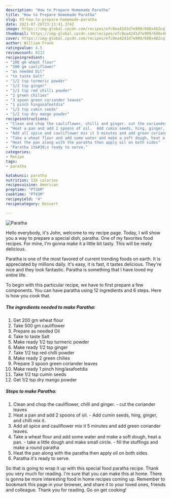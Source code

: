 ```yaml
---
description: "How to Prepare Homemade Paratha"
title: "How to Prepare Homemade Paratha"
slug: 93-how-to-prepare-homemade-paratha
date: 2021-07-26T23:13:41.374Z
image: https://img-global.cpcdn.com/recipes/efc0ea42d1d7e909/680x482cq70/paratha-recipe-main-photo.jpg
thumbnail: https://img-global.cpcdn.com/recipes/efc0ea42d1d7e909/680x482cq70/paratha-recipe-main-photo.jpg
cover: https://img-global.cpcdn.com/recipes/efc0ea42d1d7e909/680x482cq70/paratha-recipe-main-photo.jpg
author: William Frank
ratingvalue: 4.5
reviewcount: 8213
recipeingredient:
- "200 gm wheat flour"
- "500 gm cauliflower"
- "as needed Oil"
- "to taste Salt"
- "1/2 tsp turmeric powder"
- "1/2 tsp ginger"
- "1/2 tsp red chilli powder"
- "2 green chilies"
- "3 spoon green coriander leaves"
- "1 pinch hingasafoetdia"
- "1/2 tsp cumin seeds"
- "1/2 tsp dry mango powder"
recipeinstructions:
- "Clean and chop the cauliflower, chilli and ginger. cut the coriander leaves"
- "Heat a pan and add 2 spoons of oil.  Add cumin seeds, hing, ginger, and chilli mix it."
- "Add all spice and cauliflower mix it 5 minutes and add green coriander leaves."
- "Take a wheat flour and add some water and make a soft dough, heat a pan. take a little dough and make small circle.  fill the stuffings and make a round paratha"
- "Heat the pan along with the paratha then apply oil on both sides"
- "Paratha it&#39;s ready to serve."
categories:
- Recipe
tags:
- paratha

katakunci: paratha 
nutrition: 134 calories
recipecuisine: American
preptime: "PT26M"
cooktime: "PT43M"
recipeyield: "4"
recipecategory: Dessert

---
```



![Paratha](https://img-global.cpcdn.com/recipes/efc0ea42d1d7e909/680x482cq70/paratha-recipe-main-photo.jpg)

Hello everybody, it's John, welcome to my recipe page. Today, I will show you a way to prepare a special dish, paratha. One of my favorites food recipes. For mine, I'm gonna make it a little bit tasty. This will be really delicious.



Paratha is one of the most favored of current trending foods on earth. It is appreciated by millions daily. It's easy, it is fast, it tastes delicious. They're nice and they look fantastic. Paratha is something that I have loved my entire life.


To begin with this particular recipe, we have to first prepare a few components. You can have paratha using 12 ingredients and 6 steps. Here is how you cook that.

<!--inarticleads1-->

##### The ingredients needed to make Paratha:

1. Get 200 gm wheat flour
1. Take 500 gm cauliflower
1. Prepare as needed Oil
1. Take to taste Salt
1. Make ready 1/2 tsp turmeric powder
1. Make ready 1/2 tsp ginger
1. Take 1/2 tsp red chilli powder
1. Make ready 2 green chilies
1. Prepare 3 spoon green coriander leaves
1. Make ready 1 pinch hing/asafoetdia
1. Take 1/2 tsp cumin seeds
1. Get 1/2 tsp dry mango powder




<!--inarticleads2-->

##### Steps to make Paratha:

1. Clean and chop the cauliflower, chilli and ginger. - cut the coriander leaves
1. Heat a pan and add 2 spoons of oil. -  Add cumin seeds, hing, ginger, and chilli mix it.
1. Add all spice and cauliflower mix it 5 minutes and add green coriander leaves.
1. Take a wheat flour and add some water and make a soft dough, heat a pan. - take a little dough and make small circle. -  fill the stuffings and make a round paratha
1. Heat the pan along with the paratha then apply oil on both sides
1. Paratha it&#39;s ready to serve.




So that is going to wrap it up with this special food paratha recipe. Thank you very much for reading. I'm sure that you can make this at home. There is gonna be more interesting food in home recipes coming up. Remember to bookmark this page in your browser, and share it to your loved ones, friends and colleague. Thank you for reading. Go on get cooking!
